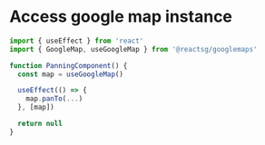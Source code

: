 # Access google map instance

```js static
import { useEffect } from 'react'
import { GoogleMap, useGoogleMap } from '@reactsg/googlemaps'

function PanningComponent() {
  const map = useGoogleMap()

  useEffect(() => {
    map.panTo(...)
  }, [map])

  return null
}
```
